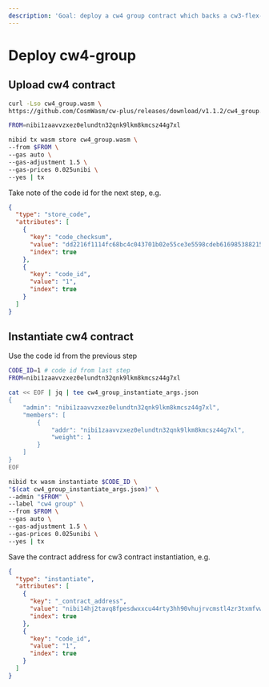 ```yaml
---
description: 'Goal: deploy a cw4 group contract which backs a cw3-flex-multisig contract'
---
```


# Deploy cw4-group

## Upload cw4 contract

```bash
curl -Lso cw4_group.wasm \
https://github.com/CosmWasm/cw-plus/releases/download/v1.1.2/cw4_group.wasm

FROM=nibi1zaavvzxez0elundtn32qnk9lkm8kmcsz44g7xl

nibid tx wasm store cw4_group.wasm \
--from $FROM \
--gas auto \
--gas-adjustment 1.5 \
--gas-prices 0.025unibi \
--yes | tx
```

Take note of the code id for the next step, e.g.

```json
{
  "type": "store_code",
  "attributes": [
    {
      "key": "code_checksum",
      "value": "dd2216f1114fc68bc4c043701b02e55ce3e5598cdeb616985388215a400db277",
      "index": true
    },
    {
      "key": "code_id",
      "value": "1",
      "index": true
    }
  ]
}
```

## Instantiate cw4 contract

Use the code id from the previous step

```bash
CODE_ID=1 # code id from last step
FROM=nibi1zaavvzxez0elundtn32qnk9lkm8kmcsz44g7xl

cat << EOF | jq | tee cw4_group_instantiate_args.json
{
    "admin": "nibi1zaavvzxez0elundtn32qnk9lkm8kmcsz44g7xl",
    "members": [
        {
            "addr": "nibi1zaavvzxez0elundtn32qnk9lkm8kmcsz44g7xl",
            "weight": 1
        }
    ]
}
EOF

nibid tx wasm instantiate $CODE_ID \
"$(cat cw4_group_instantiate_args.json)" \
--admin "$FROM" \
--label "cw4 group" \
--from $FROM \
--gas auto \
--gas-adjustment 1.5 \
--gas-prices 0.025unibi \
--yes | tx
```

Save the contract address for cw3 contract instantiation, e.g.

```json
{
  "type": "instantiate",
  "attributes": [
    {
      "key": "_contract_address",
      "value": "nibi14hj2tavq8fpesdwxxcu44rty3hh90vhujrvcmstl4zr3txmfvw9ssa9gcs",
      "index": true
    },
    {
      "key": "code_id",
      "value": "1",
      "index": true
    }
  ]
}
```
